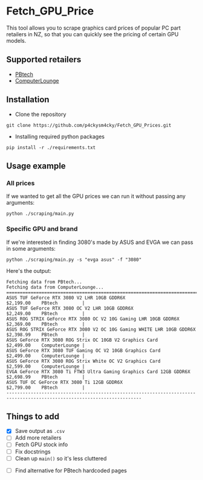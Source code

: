# Fetch_GPU_Price

This tool allows you to scrape graphics card prices of popular PC part retailers in NZ, so that you can quickly see the pricing of certain GPU models. 



## Supported retailers

* [PBtech](https://www.pbtech.co.nz/)
* [ComputerLounge](https://www.computerlounge.co.nz/)



## Installation

* Clone the repository

```
git clone https://github.com/p4ckysm4cky/Fetch_GPU_Prices.git
```

* Installing required python packages

```
pip install -r ./requirements.txt
```



## Usage example

### All prices

If we wanted to get all the GPU prices we can run it without passing any arguments:

```
python ./scraping/main.py
```

### Specific GPU and brand

If we're interested in finding 3080's made by ASUS and EVGA we can pass in some arguments:

```
python ./scraping/main.py -s "evga asus" -f "3080"
```

Here's the output:

```
Fetching data from PBtech...
Fetching data from ComputerLounge...
========================================================================================================================
ASUS TUF GeForce RTX 3080 V2 LHR 10GB GDDR6X                                               $2,199.00    PBtech         |
ASUS TUF GeForce RTX 3080 OC V2 LHR 10GB GDDR6X                                            $2,249.00    PBtech         |
ASUS ROG STRIX GeForce RTX 3080 OC V2 10G Gaming LHR 10GB GDDR6X                           $2,369.00    PBtech         |
ASUS ROG STRIX GeForce RTX 3080 V2 OC 10G Gaming WHITE LHR 10GB GDDR6X                     $2,398.99    PBtech         |
ASUS GeForce RTX 3080 ROG Strix OC 10GB V2 Graphics Card                                   $2,499.00    ComputerLounge |
ASUS GeForce RTX 3080 TUF Gaming OC V2 10GB Graphics Card                                  $2,499.00    ComputerLounge |
ASUS GeForce RTX 3080 ROG Strix White OC V2 Graphics Card                                  $2,599.00    ComputerLounge |
EVGA GeForce RTX 3080 Ti FTW3 Ultra Gaming Graphics Card 12GB GDDR6X                       $2,698.99    PBtech         |
ASUS TUF OC GeForce RTX 3080 Ti 12GB GDDR6X                                                $2,799.00    PBtech         |
------------------------------------------------------------------------------------------------------------------------
```



## Things to add

- [x] Save output as `.csv`
- [ ] Add more retailers
- [ ] Fetch GPU stock info
- [ ] Fix docstrings
- [ ] Clean up `main()` so it's less cluttered

* [ ] Find alternative for PBtech hardcoded pages